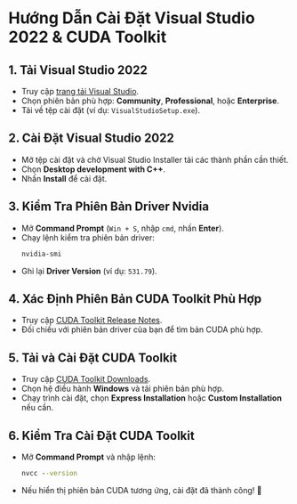 # Hướng Dẫn Cài Đặt Visual Studio 2022 & CUDA Toolkit

## 1. Tải Visual Studio 2022
- Truy cập [trang tải Visual Studio](https://visualstudio.microsoft.com/).
- Chọn phiên bản phù hợp: **Community**, **Professional**, hoặc **Enterprise**.
- Tải về tệp cài đặt (ví dụ: `VisualStudioSetup.exe`).

## 2. Cài Đặt Visual Studio 2022
- Mở tệp cài đặt và chờ Visual Studio Installer tải các thành phần cần thiết.
- Chọn **Desktop development with C++**.
- Nhấn **Install** để cài đặt.

## 3. Kiểm Tra Phiên Bản Driver Nvidia
- Mở **Command Prompt** (`Win + S`, nhập `cmd`, nhấn **Enter**).
- Chạy lệnh kiểm tra phiên bản driver:
  ```cmd
  nvidia-smi
  ```
- Ghi lại **Driver Version** (ví dụ: `531.79`).

## 4. Xác Định Phiên Bản CUDA Toolkit Phù Hợp
- Truy cập [CUDA Toolkit Release Notes](https://docs.nvidia.com/cuda/cuda-toolkit-release-notes/index.html).
- Đối chiếu với phiên bản driver của bạn để tìm bản CUDA phù hợp.

## 5. Tải và Cài Đặt CUDA Toolkit
- Truy cập [CUDA Toolkit Downloads](https://developer.nvidia.com/cuda-toolkit).
- Chọn hệ điều hành **Windows** và tải phiên bản phù hợp.
- Chạy trình cài đặt, chọn **Express Installation** hoặc **Custom Installation** nếu cần.

## 6. Kiểm Tra Cài Đặt CUDA Toolkit
- Mở **Command Prompt** và nhập lệnh:
  ```cmd
  nvcc --version
  ```
- Nếu hiển thị phiên bản CUDA tương ứng, cài đặt đã thành công! 🎉

